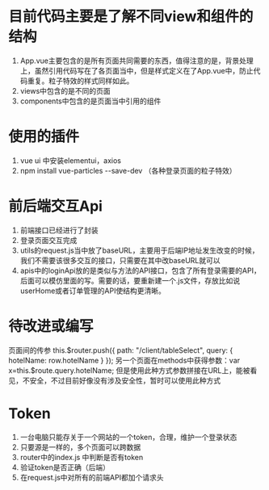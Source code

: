 # 目前代码主要是了解不同view和组件的结构
1. App.vue主要包含的是所有页面共同需要的东西，值得注意的是，背景处理上，虽然引用代码写在了各页面当中，但是样式定义在了App.vue中，防止代码重复。粒子特效的样式同样如此。
2. views中包含的是不同的页面
3. components中包含的是页面当中引用的组件

# 使用的插件
1. vue ui 中安装elementui，axios
2. npm install vue-particles --save-dev （各种登录页面的粒子特效）

# 前后端交互Api
1. 前端接口已经进行了封装
2. 登录页面交互完成
3. utils的request.js当中放了baseURL，主要用于后端IP地址发生改变的时候，我们不需要该很多交互的接口，只需要在其中改baseURL就可以
4. apis中的loginApi放的是类似与方法的API接口，包含了所有登录需要的API，后面可以模仿里面的写。需要的话，要重新建一个.js文件，存放比如说userHome或者订单管理的API使结构更清晰。

# 待改进或编写
页面间的传参
this.$router.push({ path: "/client/tableSelect", query: { hotelName: row.hotelName } });
另一个页面在methods中获得参数：var x=this.$route.query.hotelName;
但是使用此种方式参数拼接在URL上，能被看见，不安全，不过目前好像没有涉及安全性，暂时可以使用此种方式

# Token
1. 一台电脑只能存关于一个网站的一个token，合理，维护一个登录状态
2. 只要源是一样的，多个页面可以跨数据
3. router中的index.js 中判断是否有token
4. 验证token是否正确（后端）
5. 在request.js中对所有的前端API都加个请求头




